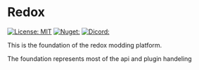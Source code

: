 # Redox 
[![License: MIT](https://img.shields.io/badge/License-MIT-yellow.svg)](https://opensource.org/licenses/MIT)   [![Nuget:](https://img.shields.io/nuget/v/Redox)](https://www.nuget.org/packages/Redox/)        [![Dicord:](https://img.shields.io/discord/660131995619426310?label=discord)](https://discord.gg/KSQxhcA)


This is the foundation of the redox modding platform.

The foundation represents most of the api and plugin handeling

